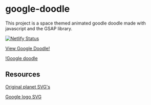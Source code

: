 # google-doodle

This project is a space themed animated goodle doodle made with javascript and the GSAP library.

[![Netlify Status](https://api.netlify.com/api/v1/badges/55b3fcd8-4e12-418e-a988-ec073db86f48/deploy-status)](https://app.netlify.com/sites/cesar-martinez-google-doodle/deploys)

[View Google Doodle!](https://cesar-martinez-google-doodle.netlify.app/)

[!Google doodle](GoogleDooddle.png)

## Resources

[Original planet SVG's](https://www.figma.com/community/file/941091315882192462/Planets)

[Google logo SVG](https://www.figma.com/community/file/1078154418592607829/Google-Logos-%26-Brand-Colors-2022)
